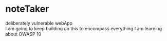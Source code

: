 # noteTaker
deliberately vulnerable webApp<br>
I am going to keep building on this to encompass everything I am learning about OWASP 10
